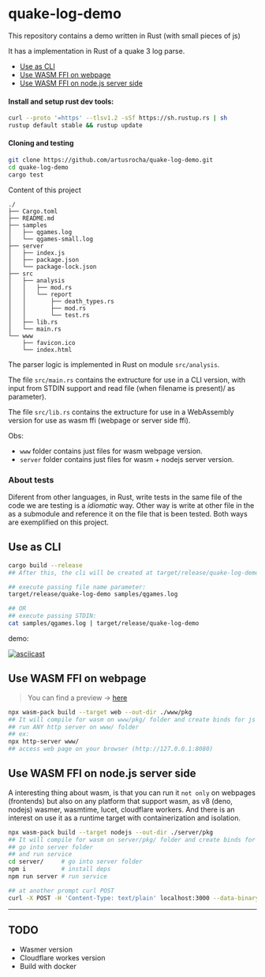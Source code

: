 # quake-log-demo

This repository contains a demo written in Rust (with small pieces of js)

It has a implementation in Rust of a quake 3 log parse.

- [Use as CLI](#use-as-cli)
- [Use WASM FFI on webpage](#use-wasm-ffi-on-webpage)
- [Use WASM FFI on node.js server side](#use-wasm-ffi-on-nodejs-server-side)


#### Install and setup rust dev tools:
```bash
curl --proto '=https' --tlsv1.2 -sSf https://sh.rustup.rs | sh
rustup default stable && rustup update
```

#### Cloning and testing
```bash 
git clone https://github.com/artusrocha/quake-log-demo.git
cd quake-log-demo
cargo test
```

Content of this project
```
./
├── Cargo.toml
├── README.md
├── samples
│   ├── qgames.log
│   └── qgames-small.log
├── server
│   ├── index.js
│   ├── package.json
│   └── package-lock.json
├── src
│   ├── analysis
│   │   ├── mod.rs
│   │   └── report
│   │       ├── death_types.rs
│   │       ├── mod.rs
│   │       └── test.rs
│   ├── lib.rs
│   └── main.rs
└── www
    ├── favicon.ico
    └── index.html
```
The parser logic is implemented in Rust on module `src/analysis`.

The file `src/main.rs` contains the extructure for use in a CLI version, with input from STDIN support and read file (when filename is present)/ as parameter).

The file `src/lib.rs` contains the extructure for use in a WebAssembly version for use as wasm ffi (webpage or server side ffi).

Obs:
- `www` folder contains just files for wasm webpage version.
- `server` folder contains just files for wasm + nodejs server version.

### About tests
Diferent from other languages, in Rust, write tests in the same file of the code we are testing is a *idiomatic* way. Other way is write at other file in the as a submodule and reference it on the file that is been tested. Both ways are exemplified on this project.

## Use as CLI

```bash
cargo build --release
## After this, the cli will be created at target/release/quake-log-demo

## execute passing file name parameter:
target/release/quake-log-demo samples/qgames.log

## OR
## execute passing STDIN:
cat samples/qgames.log | target/release/quake-log-demo
```

demo:

[![asciicast](https://asciinema.org/a/8M6VNnw8fqtxOK1VqQOd1T6eF.svg)](https://asciinema.org/a/8M6VNnw8fqtxOK1VqQOd1T6eF)

## Use WASM FFI on webpage
> You can find a preview -> [here](https://quake-log-demo.pages.dev/)

```bash
npx wasm-pack build --target web --out-dir ./www/pkg
## It will compile for wasm on www/pkg/ folder and create binds for js
## run ANY http server on www/ folder
## ex:
npx http-server www/
## access web page on your browser (http://127.0.0.1:8080)
```

## Use WASM FFI on node.js server side

A interesting thing about wasm, is that you can run it `not only` on webpages (frontends) but also on any platform that support wasm, as v8 (deno, nodejs)
wasmer, wasmtime, lucet, cloudflare workers.
And there is an interest on use it as a runtime target with containerization and isolation.

```bash
npx wasm-pack build --target nodejs --out-dir ./server/pkg
## It will compile for wasm on server/pkg/ folder and create binds for js
## go into server folder
## and run service
cd server/     # go into server folder
npm i          # install deps
npm run server # run service

## at another prompt curl POST
curl -X POST -H 'Content-Type: text/plain' localhost:3000 --data-binary "@samples/qgames.log"
```

---
## TODO
- Wasmer version
- Cloudflare workes version
- Build with docker
